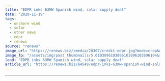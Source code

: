 ```yaml
---
title: "EDPR inks 63MW Spanish wind, solar supply deal"
date: "2020-11-19"
tags: 
  - onshore wind
  - solar
  - other news
  - edpr
  - renews
source: "renews"
image_url: "https://renews.biz//media/20367/credit-edpr.jpg?mode=crop&width=770&heightratio=0.6103896103896103896103896104&slimmage=true"
image_fp: "/assets/img/post_thumbnails/5.6103896103896103896103896104&slimmage=true"
lead: "EDPR inks 63MW Spanish wind, solar supply deal"
article_url: "https://renews.biz/64549/edpr-inks-63mw-spanish-wind-solar-supply/"
---
```


---
